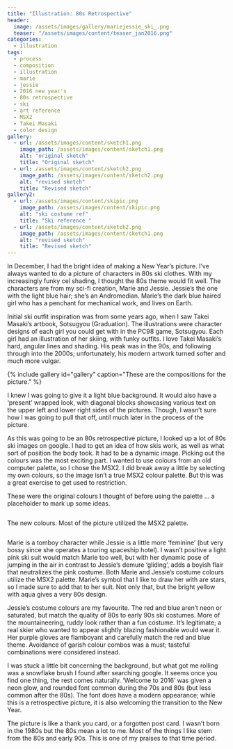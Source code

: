 ```yaml
---
title: "Illustration: 80s Retrospective"
header:
  image: /assets/images/gallery/mariejessie_ski_.png
  teaser: "/assets/images/content/teaser_jan2016.png"
categories: 
  - Illustration
tags:
  - process
  - composition
  - illustration
  - marie
  - jessie
  - 2016 new year's
  - 80s retrospective
  - ski
  - art reference
  - MSX2
  - Takei Masaki
  - color design
gallery:
  - url: /assets/images/content/sketch1.png
    image_path: /assets/images/content/sketch1.png
    alt: "original sketch"
    title: "Original sketch"
  - url: /assets/images/content/sketch2.png
    image_path: /assets/images/content/sketch2.png
    alt: "revised sketch"
    title: "Revised sketch"
gallery2:
  - url: /assets/images/content/skipic.png
    image_path: /assets/images/content/skipic.png
    alt: "ski costume ref"
    title: "Ski reference "
  - url: /assets/images/content/sketch2.png
    image_path: /assets/images/content/sketch1.png
    alt: "revised sketch"
    title: "Revised sketch"
---
```

	
In December, I had the bright idea of making a New Year’s picture. I’ve always wanted to do a picture of characters in 80s ski clothes. With my increasingly funky cel shading, I thought the 80s theme would fit well. The characters are from my sci-fi creation, Marie and Jessie. Jessie’s the one with the light blue hair; she’s an Andromedian. Marie’s the dark blue haired girl who has a penchant for mechanical work, and lives on Earth.  

Initial ski outfit inspiration was from some years ago, when I saw Takei Masaki’s artbook, Sotsugyou (Graduation). The illustrations were character designs of each girl you could get with in the PC98 game, Sotsugyou. Each girl had an illustration of her skiing, with funky outfits.  I love Takei Masaki’s hard, angular lines and shading. His peak was in the 90s, and following through into the 2000s; unfortunately, his modern artwork turned softer and much more vulgar. 

{% include gallery id="gallery" caption="These are the compositions for the picture." %}

I knew I was going to give it a light blue background. It would also have a ‘present’ wrapped look, with diagonal blocks showcasing various text on the upper left and lower right sides of the pictures. Though, I wasn’t sure how I was going to pull that off, until much later in the process of the picture.

As this was going to be an 80s retrospective picture, I looked up a lot of 80s ski images on google. I had to get an idea of how skis work, as well as what sort of position the body took. It had to be a dynamic image. Picking out the colours was the most exciting part. I wanted to use colours from an old computer palette, so I chose the MSX2. I did break away a little by selecting my own colours, so the image isn’t a true MSX2 colour palette. But this was a great exercise to get used to restriction. 

These were the original colours I thought of before using the palette … a placeholder to mark up some ideas.

<img src="{{ stuffostuff.com }}{{ site.baseurl }}/assets/images/content/sketch3.png" alt="">

The new colours. Most of the picture utilized the MSX2 palette. 

<img src="{{ stuffostuff.com }}{{ site.baseurl }}/assets/images/content/sketch4.png" alt="">

Marie is a tomboy character while Jessie is a little more ‘feminine’ (but very bossy since she operates a touring spaceship hotel). I wasn’t positive a light pink ski suit would match Marie too well, but with her dynamic pose of jumping in the air in contrast to Jessie’s demure ‘gliding’, adds a boyish flair that neutralizes the pink costume. Both Marie and Jessie’s costume colours utilize the MSX2 palette. Marie’s symbol that I like to draw her with are stars, so I made sure to add that to her suit. Not only that, but the bright yellow with aqua gives a very 80s design. 

Jessie’s costume colours are my favourite. The red and blue aren’t neon or saturated, but match the quality of 80s to early 90s ski costumes. More of the mountaineering, ruddy look rather than a fun costume. It’s legitimate; a real skier who wanted to appear slightly blazing fashionable would wear it. Her purple gloves are flamboyant and carefully match the red and blue theme. Avoidance of garish colour combos was a must; tasteful combinations were considered instead.

I was stuck a little bit concerning the background, but what got me rolling was a snowflake brush I found after searching google. It seems once you find one thing, the rest comes naturally. ‘Welcome to 2016’ was given a neon glow, and rounded font common during the 70s and 80s (but less common after the 80s). The font does have a modern appearance; while this is a retrospective picture, it is also welcoming the transition to the New Year. 

The picture is like a thank you card, or a forgotten post card. I wasn’t born in the 1980s but the 80s mean a lot to me. Most of the things I like stem from the 80s and early 90s. This is one of my praises to that time period. 
  
